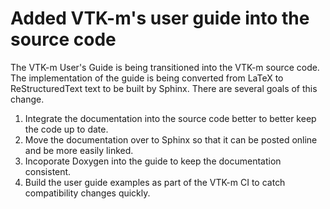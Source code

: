# Added VTK-m's user guide into the source code

The VTK-m User's Guide is being transitioned into the VTK-m source code.
The implementation of the guide is being converted from LaTeX to
ReStructuredText text to be built by Sphinx. There are several goals of
this change.

1. Integrate the documentation into the source code better to better
   keep the code up to date.
2. Move the documentation over to Sphinx so that it can be posted online
   and be more easily linked.
3. Incoporate Doxygen into the guide to keep the documentation
   consistent.
4. Build the user guide examples as part of the VTK-m CI to catch
   compatibility changes quickly.

